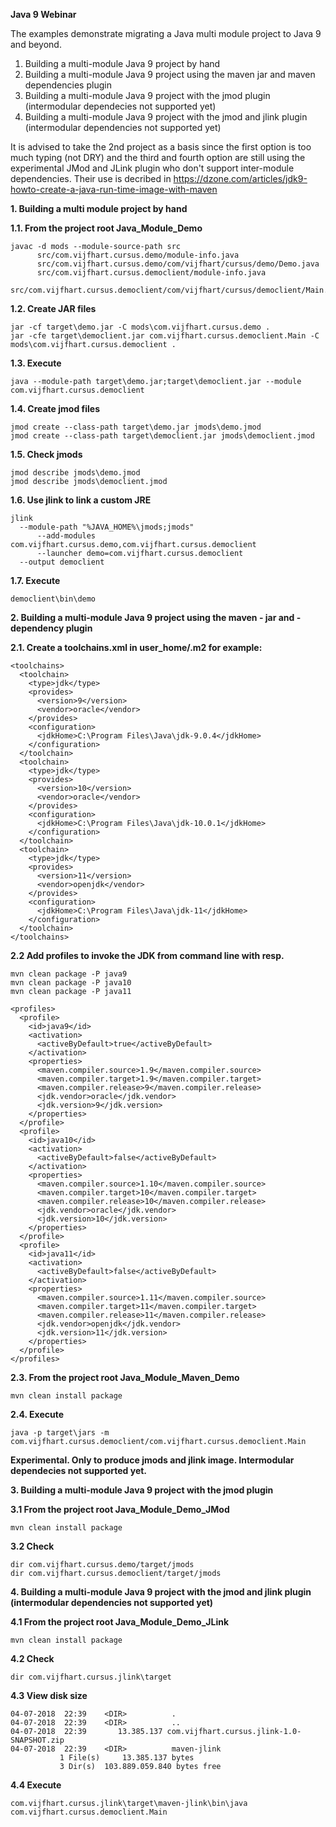 **Java 9 Webinar**
	
The examples demonstrate migrating a Java multi module project to Java 9 and beyond. 

1. Building a multi-module Java 9 project by hand 
2. Building a multi-module Java 9 project using the maven jar and maven dependencies plugin
3. Building a multi-module Java 9 project with the jmod plugin (intermodular dependecies not supported yet)
4. Building a multi-module Java 9 project with the jmod and jlink plugin (intermodular dependencies not supported yet)

It is advised to take the 2nd project as a basis since the first option is too much typing (not DRY) and the third and fourth option 
are still using the experimental JMod and JLink plugin who don't support inter-module dependencies. Their use is decribed in https://dzone.com/articles/jdk9-howto-create-a-java-run-time-image-with-maven
	

**1. Building a multi module project by hand**
	
**1.1. From the project root Java_Module_Demo**
	
  	javac -d mods --module-source-path src 
    	  src/com.vijfhart.cursus.demo/module-info.java 
    	  src/com.vijfhart.cursus.demo/com/vijfhart/cursus/demo/Demo.java 
    	  src/com.vijfhart.cursus.democlient/module-info.java 
    	  src/com.vijfhart.cursus.democlient/com/vijfhart/cursus/democlient/Main.java
	
**1.2. Create JAR files**
	
  	jar -cf target\demo.jar -C mods\com.vijfhart.cursus.demo .
  	jar -cfe target\democlient.jar com.vijfhart.cursus.democlient.Main -C mods\com.vijfhart.cursus.democlient .
	
**1.3. Execute**
	
  	java --module-path target\demo.jar;target\democlient.jar --module com.vijfhart.cursus.democlient
	
**1.4. Create jmod files**
	
  	jmod create --class-path target\demo.jar jmods\demo.jmod
  	jmod create --class-path target\democlient.jar jmods\democlient.jmod
	
**1.5. Check jmods**

  	jmod describe jmods\demo.jmod
  	jmod describe jmods\democlient.jmod
	
**1.6. Use jlink to link a custom JRE**
	
  	jlink 
	  --module-path "%JAVA_HOME%\jmods;jmods" 
    	  --add-modules com.vijfhart.cursus.demo,com.vijfhart.cursus.democlient 
    	  --launcher demo=com.vijfhart.cursus.democlient 
	  --output democlient
	
**1.7. Execute**
	
  	democlient\bin\demo
	  

**2. Building a multi-module Java 9 project using the maven - jar and - dependency plugin** 

**2.1. Create a toolchains.xml in user_home/.m2 for example:**

	<toolchains>
	  <toolchain>
	    <type>jdk</type>
	    <provides>
	      <version>9</version>
	      <vendor>oracle</vendor>
	    </provides>
	    <configuration>
	      <jdkHome>C:\Program Files\Java\jdk-9.0.4</jdkHome>
	    </configuration>
	  </toolchain>
	  <toolchain>
	    <type>jdk</type>
	    <provides>
	      <version>10</version>
	      <vendor>oracle</vendor>
	    </provides>
	    <configuration>
	      <jdkHome>C:\Program Files\Java\jdk-10.0.1</jdkHome>
	    </configuration>
	  </toolchain>
	  <toolchain>
	    <type>jdk</type>
	    <provides>
	      <version>11</version>
	      <vendor>openjdk</vendor>
	    </provides>
	    <configuration>
	      <jdkHome>C:\Program Files\Java\jdk-11</jdkHome>
	    </configuration>
	  </toolchain>
	</toolchains>
	
	
**2.2 Add profiles to invoke the JDK from command line with resp.**

  	mvn clean package -P java9
  	mvn clean package -P java10
  	mvn clean package -P java11
	  
	<profiles>
	  <profile>
	    <id>java9</id>
	    <activation>
	      <activeByDefault>true</activeByDefault>
	    </activation>
	    <properties>
	      <maven.compiler.source>1.9</maven.compiler.source>
	      <maven.compiler.target>1.9</maven.compiler.target>
	      <maven.compiler.release>9</maven.compiler.release>
	      <jdk.vendor>oracle</jdk.vendor>
	      <jdk.version>9</jdk.version>
	    </properties>
	  </profile>
	  <profile>
	    <id>java10</id>
	    <activation>
	      <activeByDefault>false</activeByDefault>
	    </activation>
	    <properties>
	      <maven.compiler.source>1.10</maven.compiler.source>
	      <maven.compiler.target>10</maven.compiler.target>
	      <maven.compiler.release>10</maven.compiler.release>
	      <jdk.vendor>oracle</jdk.vendor>
	      <jdk.version>10</jdk.version>
	    </properties>
	  </profile>
	  <profile>
	    <id>java11</id>
	    <activation>
	      <activeByDefault>false</activeByDefault>
	    </activation>
	    <properties>
	      <maven.compiler.source>1.11</maven.compiler.source>
	      <maven.compiler.target>11</maven.compiler.target>
	      <maven.compiler.release>11</maven.compiler.release>
	      <jdk.vendor>openjdk</jdk.vendor>
	      <jdk.version>11</jdk.version>
	    </properties>
	  </profile>
	</profiles>
 

**2.3. From the project root Java_Module_Maven_Demo**

  	mvn clean install package

**2.4. Execute**

  	java -p target\jars -m com.vijfhart.cursus.democlient/com.vijfhart.cursus.democlient.Main
	 
	 
	

**Experimental. Only to produce jmods and jlink image. Intermodular dependecies not supported yet.**
	

**3. Building a multi-module Java 9 project with the jmod plugin**


**3.1 From the project root Java_Module_Demo_JMod**

  	mvn clean install package


**3.2 Check**

  	dir com.vijfhart.cursus.demo/target/jmods
  	dir com.vijfhart.cursus.democlient/target/jmods
	
	
	 
**4. Building a multi-module Java 9 project with the jmod and jlink plugin (intermodular dependencies not supported yet)**
	
**4.1 From the project root Java_Module_Demo_JLink**

  	mvn clean install package
	
**4.2 Check**

  	dir com.vijfhart.cursus.jlink\target
	
**4.3 View disk size**
  
  	04-07-2018  22:39    <DIR>          .
	04-07-2018  22:39    <DIR>          ..
	04-07-2018  22:39    	13.385.137 com.vijfhart.cursus.jlink-1.0-SNAPSHOT.zip
	04-07-2018  22:39    <DIR>          maven-jlink
               1 File(s)     13.385.137 bytes
               3 Dir(s)  103.889.059.840 bytes free
	
**4.4 Execute**

  	com.vijfhart.cursus.jlink\target\maven-jlink\bin\java com.vijfhart.cursus.democlient.Main


